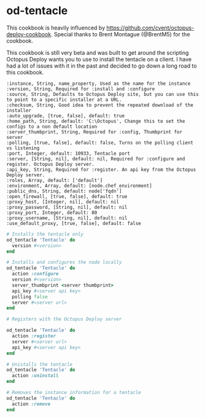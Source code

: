 # od-tentacle

This cookbook is heavily influenced by https://github.com/cvent/octopus-deploy-cookbook.  Special thanks to Brent Montague (@BrentM5) for the cookbook.

This cookbook is still very beta and was built to get around the scripting Octopus Deploy wants you to use to install the tentacle on a client.  I have had a lot of issues with it in the past and decided to go down a long road to this cookbook.
```
:instance, String, name_property, Used as the name for the instance
:version, String, Required for :install and :configure
:source, String, Defaults to Octopus Deploy site, but you can use this to point to a specific installer at a URL.
:checksum, String, Good idea to prevent the repeated download of the installer
:auto_upgrade, [true, false], default: true
:home_path, String, default: 'C:\Octopus', Change this to set the configs to a non default location
:server_thumbprint, String, Required for :config, Thumbprint for server
:polling, [true, false], default: false, Turns on the polling client vs listening
:port, Integer, default: 10933, Tentacle port
:server, [String, nil], default: nil, Required for :configure and register. Octopus Deploy server.
:api_key, String, Required for :register. An api key from the Octopus Deploy server.
:roles, Array, default: ['default']
:environment, Array, default: [node.chef_environment]
:public_dns, String, default: node['fqdn']
:open_firewall, [true, false], default: true
:proxy_host, [Integer, nil], default: nil
:proxy_password, [String, nil], default: nil
:proxy_port, Integer, default: 80
:proxy_username, [String, nil], default: nil
:use_default_proxy, [true, false], default: false
```

```ruby
# Installs the tentacle only
od_tentacle 'Tentacle' do
  version #<version>
end

# Installs and configures the node locally
od_tentacle 'Tentacle' do
  action :configure
  version #<version>
  server_thumbprint <server thumbprint>
  api_key #<server api key>
  polling false
  server #<server url>
end

# Registers with the Octopus Deploy server

od_tentacle 'Tentacle' do
  action :register
  server #<server url>
  api_key #<server api key>
end

# Unistalls the tentacle
od_tentacle 'Tentacle' do
  action :uninstall
end

# Removes the instance information for a tentacle
od_tentacle 'Tentacle' do
  action :remove
end
```
